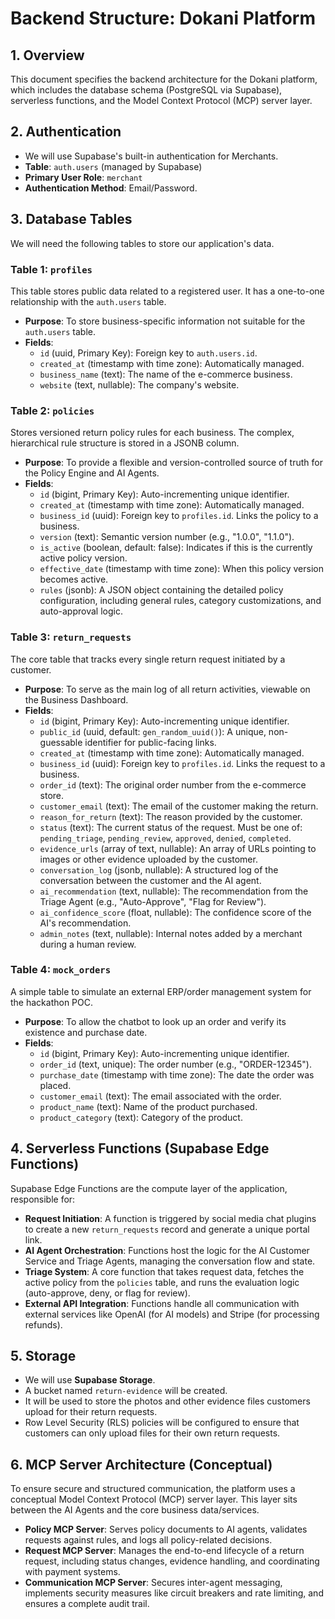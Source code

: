 # Backend Structure: Dokani Platform

## 1. Overview

This document specifies the backend architecture for the Dokani platform, which includes the database schema (PostgreSQL via Supabase), serverless functions, and the Model Context Protocol (MCP) server layer.

## 2. Authentication

- We will use Supabase's built-in authentication for Merchants.
- **Table**: `auth.users` (managed by Supabase)
- **Primary User Role**: `merchant`
- **Authentication Method**: Email/Password.

## 3. Database Tables

We will need the following tables to store our application's data.

### Table 1: `profiles`

This table stores public data related to a registered user. It has a one-to-one relationship with the `auth.users` table.

- **Purpose**: To store business-specific information not suitable for the `auth.users` table.
- **Fields**:
  - `id` (uuid, Primary Key): Foreign key to `auth.users.id`.
  - `created_at` (timestamp with time zone): Automatically managed.
  - `business_name` (text): The name of the e-commerce business.
  - `website` (text, nullable): The company's website.

### Table 2: `policies`

Stores versioned return policy rules for each business. The complex, hierarchical rule structure is stored in a JSONB column.

- **Purpose**: To provide a flexible and version-controlled source of truth for the Policy Engine and AI Agents.
- **Fields**:
  - `id` (bigint, Primary Key): Auto-incrementing unique identifier.
  - `created_at` (timestamp with time zone): Automatically managed.
  - `business_id` (uuid): Foreign key to `profiles.id`. Links the policy to a business.
  - `version` (text): Semantic version number (e.g., "1.0.0", "1.1.0").
  - `is_active` (boolean, default: false): Indicates if this is the currently active policy version.
  - `effective_date` (timestamp with time zone): When this policy version becomes active.
  - `rules` (jsonb): A JSON object containing the detailed policy configuration, including general rules, category customizations, and auto-approval logic.

### Table 3: `return_requests`

The core table that tracks every single return request initiated by a customer.

- **Purpose**: To serve as the main log of all return activities, viewable on the Business Dashboard.
- **Fields**:
  - `id` (bigint, Primary Key): Auto-incrementing unique identifier.
  - `public_id` (uuid, default: `gen_random_uuid()`): A unique, non-guessable identifier for public-facing links.
  - `created_at` (timestamp with time zone): Automatically managed.
  - `business_id` (uuid): Foreign key to `profiles.id`. Links the request to a business.
  - `order_id` (text): The original order number from the e-commerce store.
  - `customer_email` (text): The email of the customer making the return.
  - `reason_for_return` (text): The reason provided by the customer.
  - `status` (text): The current status of the request. Must be one of: `pending_triage`, `pending_review`, `approved`, `denied`, `completed`.
  - `evidence_urls` (array of text, nullable): An array of URLs pointing to images or other evidence uploaded by the customer.
  - `conversation_log` (jsonb, nullable): A structured log of the conversation between the customer and the AI agent.
  - `ai_recommendation` (text, nullable): The recommendation from the Triage Agent (e.g., "Auto-Approve", "Flag for Review").
  - `ai_confidence_score` (float, nullable): The confidence score of the AI's recommendation.
  - `admin_notes` (text, nullable): Internal notes added by a merchant during a human review.

### Table 4: `mock_orders`

A simple table to simulate an external ERP/order management system for the hackathon POC.

- **Purpose**: To allow the chatbot to look up an order and verify its existence and purchase date.
- **Fields**:
  - `id` (bigint, Primary Key): Auto-incrementing unique identifier.
  - `order_id` (text, unique): The order number (e.g., "ORDER-12345").
  - `purchase_date` (timestamp with time zone): The date the order was placed.
  - `customer_email` (text): The email associated with the order.
  - `product_name` (text): Name of the product purchased.
  - `product_category` (text): Category of the product.

## 4. Serverless Functions (Supabase Edge Functions)

Supabase Edge Functions are the compute layer of the application, responsible for:
- **Request Initiation**: A function is triggered by social media chat plugins to create a new `return_requests` record and generate a unique portal link.
- **AI Agent Orchestration**: Functions host the logic for the AI Customer Service and Triage Agents, managing the conversation flow and state.
- **Triage System**: A core function that takes request data, fetches the active policy from the `policies` table, and runs the evaluation logic (auto-approve, deny, or flag for review).
- **External API Integration**: Functions handle all communication with external services like OpenAI (for AI models) and Stripe (for processing refunds).

## 5. Storage

- We will use **Supabase Storage**.
- A bucket named `return-evidence` will be created.
- It will be used to store the photos and other evidence files customers upload for their return requests.
- Row Level Security (RLS) policies will be configured to ensure that customers can only upload files for their own return requests.

## 6. MCP Server Architecture (Conceptual)

To ensure secure and structured communication, the platform uses a conceptual Model Context Protocol (MCP) server layer. This layer sits between the AI Agents and the core business data/services.

- **Policy MCP Server**: Serves policy documents to AI agents, validates requests against rules, and logs all policy-related decisions.
- **Request MCP Server**: Manages the end-to-end lifecycle of a return request, including status changes, evidence handling, and coordinating with payment systems.
- **Communication MCP Server**: Secures inter-agent messaging, implements security measures like circuit breakers and rate limiting, and ensures a complete audit trail. 